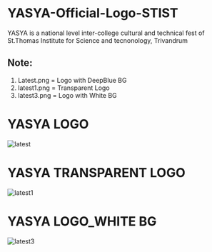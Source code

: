 # YASYA-Official-Logo-STIST
 YASYA is a national level inter-college cultural and technical fest of  St.Thomas Institute for Science and tecnonology, Trivandrum

## Note: 

1. Latest.png = Logo with DeepBlue BG
2. latest1.png = Transparent Logo 
3. latest3.png = Logo with White BG

# YASYA LOGO 

![latest](https://user-images.githubusercontent.com/11213043/39518354-4eb919d6-4e20-11e8-8908-5f50aeb3e127.png)

# YASYA TRANSPARENT LOGO

![latest1](https://user-images.githubusercontent.com/11213043/39518356-4eff3fb0-4e20-11e8-87db-39866a6318a0.png)

# YASYA LOGO_WHITE BG

![latest3](https://user-images.githubusercontent.com/11213043/39518357-4f4a0612-4e20-11e8-980c-14cd40596c50.png)
